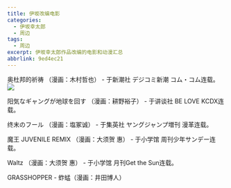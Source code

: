 ```yaml
---
title: 伊坂改编电影
categories:
  - 伊坂幸太郎
  - 周边
tags:
  - 周边
excerpt: 伊坂幸太郎作品改编的电影和动漫汇总
abbrlink: 9ed4ec21
---
```




奥杜邦的祈祷 （漫画：木村哲也） - 于新潮社 デジコミ新潮 コム・コム连载。
![](http://tkccres.tukumanhua.com/images/upload/20150126/14222873375245.jpg)

阳気なギャングが地球を回す （漫画：耕野裕子） - 于讲谈社 BE LOVE KCDX连载。

终末のフール （漫画：塩冢诚） - 于集英社 ヤングジャンプ増刊 漫革连载。

魔王 JUVENILE REMIX （漫画：大须贺 惠） - 于小学馆 周刊少年サンデー连载。

Waltz （漫画：大须贺 惠） - 于小学馆 月刊Get the Sun连载。

GRASSHOPPER - 蚱蜢（漫画：井田博人）